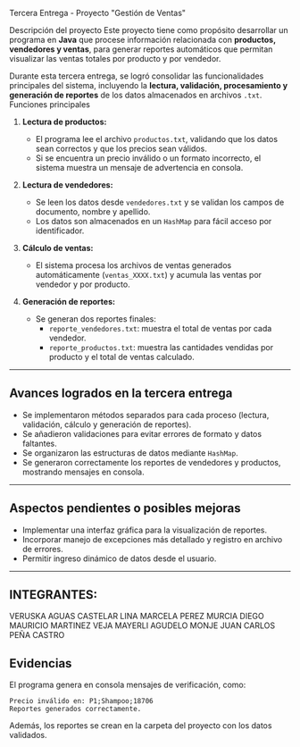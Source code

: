 Tercera Entrega - Proyecto "Gestión de Ventas"

Descripción del proyecto
Este proyecto tiene como propósito desarrollar un programa en **Java** que procese información relacionada con **productos, vendedores y ventas**, para generar reportes automáticos que permitan visualizar las ventas totales por producto y por vendedor.  

Durante esta tercera entrega, se logró consolidar las funcionalidades principales del sistema, incluyendo la **lectura, validación, procesamiento y generación de reportes** de los datos almacenados en archivos `.txt`.  
Funciones principales
1. **Lectura de productos:**
   - El programa lee el archivo `productos.txt`, validando que los datos sean correctos y que los precios sean válidos.  
   - Si se encuentra un precio inválido o un formato incorrecto, el sistema muestra un mensaje de advertencia en consola.

2. **Lectura de vendedores:**  
   - Se leen los datos desde `vendedores.txt` y se validan los campos de documento, nombre y apellido.  
   - Los datos son almacenados en un `HashMap` para fácil acceso por identificador.

3. **Cálculo de ventas:**  
   - El sistema procesa los archivos de ventas generados automáticamente (`ventas_XXXX.txt`) y acumula las ventas por vendedor y por producto.  

4. **Generación de reportes:**  
   - Se generan dos reportes finales:
     - `reporte_vendedores.txt`: muestra el total de ventas por cada vendedor.  
     - `reporte_productos.txt`: muestra las cantidades vendidas por producto y el total de ventas calculado.  

---

##  Avances logrados en la tercera entrega
- Se implementaron métodos separados para cada proceso (lectura, validación, cálculo y generación de reportes).  
- Se añadieron validaciones para evitar errores de formato y datos faltantes.  
- Se organizaron las estructuras de datos mediante `HashMap`.  
- Se generaron correctamente los reportes de vendedores y productos, mostrando mensajes en consola.  

---

##  Aspectos pendientes o posibles mejoras
- Implementar una interfaz gráfica para la visualización de reportes.  
- Incorporar manejo de excepciones más detallado y registro en archivo de errores.  
- Permitir ingreso dinámico de datos desde el usuario.  

---

##    INTEGRANTES:
VERUSKA AGUAS CASTELAR
LINA MARCELA PEREZ MURCIA
DIEGO MAURICIO MARTINEZ VEJA
MAYERLI AGUDELO MONJE
JUAN CARLOS PEÑA CASTRO

##  Evidencias
El programa genera en consola mensajes de verificación, como:
```
Precio inválido en: P1;Shampoo;18706
Reportes generados correctamente.
```
Además, los reportes se crean en la carpeta del proyecto con los datos validados.  
